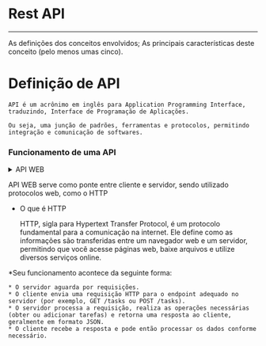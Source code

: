 Rest API<a name="TOP"></a>
===================
- - - - 
As definições dos conceitos envolvidos;
As principais características deste conceito (pelo menos umas cinco).

# Definição de API #

    API é um acrônimo em inglês para Application Programming Interface, traduzindo, Interface de Programação de Aplicações.

    Ou seja, uma junção de padrões, ferramentas e protocolos, permitindo integração e comunicação de softwares.


### Funcionamento de uma API ###    

<details>
  <summary>API WEB</summary>
  <p>TESTE</p>
</details>
            
API WEB serve como ponte entre cliente e servidor, sendo utilizado protocolos web, como o HTTP
* O que é HTTP


    HTTP, sigla para Hypertext Transfer Protocol, é um protocolo fundamental para a comunicação na internet. Ele define como as informações são transferidas entre um navegador web e um servidor, permitindo que você acesse páginas web, baixe arquivos e utilize diversos serviços online.
        
*Seu funcionamento acontece da seguinte forma:

    * O servidor aguarda por requisições.
    * O cliente envia uma requisição HTTP para o endpoint adequado no servidor (por exemplo, GET /tasks ou POST /tasks).
    * O servidor processa a requisição, realiza as operações necessárias (obter ou adicionar tarefas) e retorna uma resposta ao cliente, geralmente em formato JSON.
    * O cliente recebe a resposta e pode então processar os dados conforme necessário.
